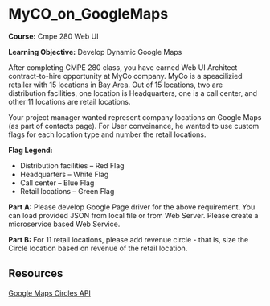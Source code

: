 # MyCO_on_GoogleMaps
**Course:** Cmpe 280 Web UI

**Learning Objective:** Develop Dynamic Google Maps

After completing CMPE 280 class, you have earned Web UI Architect contract-to-hire opportunity at MyCo company. MyCo is a speacilizied retailer with 15 locations in Bay Area. Out of 15 locations, two are distribution facilities, one location is Headquarters, one is a call center, and other 11 locations are retail locations.

Your project manager wanted represent company locations on Google Maps (as part of contacts page). For User conveinance, he wanted to use custom flags for each location type and number the retail locations.

**Flag Legend:**

* Distribution facilities – Red Flag
* Headquarters – White Flag
* Call center – Blue Flag
* Retail locations – Green Flag

**Part A:** Please develop Google Page driver for the above requirement. You can load provided JSON from local file or from Web Server. Please create a microservice based Web Service. 

**Part B:** For 11 retail locations, please add revenue circle - that is, size the Circle location based on revenue of the retail location.

## Resources
[Google Maps Circles API](https://developers.google.com/maps/documentation/javascript/examples/circle-simple)
